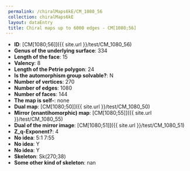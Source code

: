 ```yaml
--- 
 permalink: /chiralMaps6kE/CM_1080_56 
 collection: chiralMaps6kE
 layout: dataEntry
 title: Chiral maps up to 6000 edges - CM[1080;56]
---
```


- **ID**: [CM[1080;56]]({{ site.url }}/test/CM_1080_56)
- **Genus of the underlying surface**: 334
- **Length of the face**: 15
- **Valency**: 8
- **Length of the Petrie polygon**: 24
- **Is the automorphism group solvable?**: N
- **Number of vertices**: 270
- **Number of edges**: 1080
- **Number of faces**: 144
- **The map is self-**: none
- **Dual map**: [CM[1080;50]]({{ site.url }}/test/CM_1080_50)
- **Mirror (enantihomorphic) map**: [CM[1080;55]]({{ site.url }}/test/CM_1080_55)
- **Dual of the mirror image**: [CM[1080;51]]({{ site.url }}/test/CM_1080_51)
- **Z_q-Exponent?**: 4
- **No idea**:  5:1 7:55
- **No idea**: Y
- **No idea**: Y
- **Skeleton**: Sk(270;38)
- **Some other kind of skeleton**: nan
